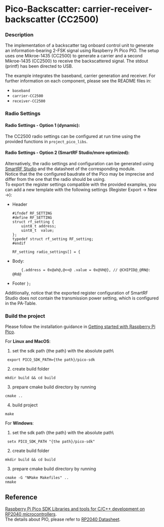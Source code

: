 # Pico-Backscatter: carrier-receiver-backscatter (CC2500)
### Description
The implementation of a backscatter tag onboard control unit to generate an information-bearing 2-FSK signal using Raspberry Pi Pico PIO. The setup uses one Mikroe-1435 (CC2500) to generate a carrier and a second Mikroe-1435 (CC2500) to receive the backscattered signal.
The stdout (printf) has been directed to USB.

The example integrates the baseband, carrier generation and receiver. For further information on each component, please see the README files in:
- `baseband`
- `carrier-CC2500`
- `receiver-CC2500`

### Radio Settings
#### Radio Settings - Option 1 (dynamic):
The CC2500 radio settings can be configured at run time using the provided functions in `project_pico_libs`.

#### Radio Settings - Option 2 (SmartRF Studio/more optimized):
Alternatively, the radio settings and configuration can be generated using [SmartRF Studio](https://www.ti.com/tool/SMARTRFTM-STUDIO) and the datasheet of the corresponding module.
<br>Notice that the the configured baudrate of the Pico may be imprecise and differ from the one that the radio should be using. <br>To export the register settings compatible with the provided examples, you can add a new template with the following settings (Register Export -> New ->):
- Header
    ```
    #ifndef RF_SETTING
    #define RF_SETTING
    struct rf_setting {
        uint8_t address;
        uint8_t  value;
    };
    typedef struct rf_setting RF_setting;
    #endif

    RF_setting radio_settings[] = {
    ```
- Body:
    ```
        {.address = 0x@ah@,@<<@ .value = 0x@VH@}, // @CHIPID@_@RN@: @Rd@
    ```
- Footer `};`

Additionally, notice that the exported register configuration of SmartRF Studio does not contain the transmission power setting, which is configured in the PA-Table.

### Build the project
Please follow the installation guidance in [Getting started with Raspberry Pi Pico](https://datasheets.raspberrypi.com/pico/getting-started-with-pico.pdf).

For **Linux and MacOS**:
1. set the sdk path {the path} with the absolute path\
```
 export PICO_SDK_PATH={the path}/pico-sdk
```
2. create build folder
```
mkdir build && cd build
```
3. prepare cmake build directory by running
```
cmake ..
```
4. build project
```
make
```

For **Windows**:
1. set the sdk path {the path} with the absolute path\
```
 setx PICO_SDK_PATH "{the path}/pico-sdk"
```
2. create build folder
```
mkdir build && cd build
```
3. prepare cmake build directory by running
```
cmake -G "NMake Makefiles" ..
nmake
```

## Reference
[Raspberry Pi Pico SDK Libraries and tools for C/C++ development on RP2040 microcontrollers](https://datasheets.raspberrypi.com/pico/raspberry-pi-pico-c-sdk.pdf).
<br>The details about PIO, please refer to [RP2040 Datasheet](https://datasheets.raspberrypi.com/rp2040/rp2040-datasheet.pdf).
